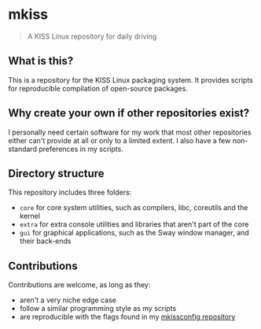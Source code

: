 # mkiss

> A KISS Linux repository for daily driving

## What is this?

This is a repository for the KISS Linux packaging system. It provides scripts
for reproducible compilation of open-source packages.

## Why create your own if other repositories exist?

I personally need certain software for my work that most other repositories
either can't provide at all or only to a limited extent. I also have a few
non-standard preferences in my scripts.

## Directory structure

This repository includes three folders:

- `core` for core system utilities, such as compilers, libc, coreutils and the kernel
- `extra` for extra console utilities and libraries that aren't part of the core
- `gui` for graphical applications, such as the Sway window manager, and their back-ends

## Contributions

Contributions are welcome, as long as they:

- aren't a very niche edge case
- follow a similar programming style as my scripts
- are reproducible with the flags found in my [mkissconfig repository](https://github.com/mdartmann/mkissconfig)
